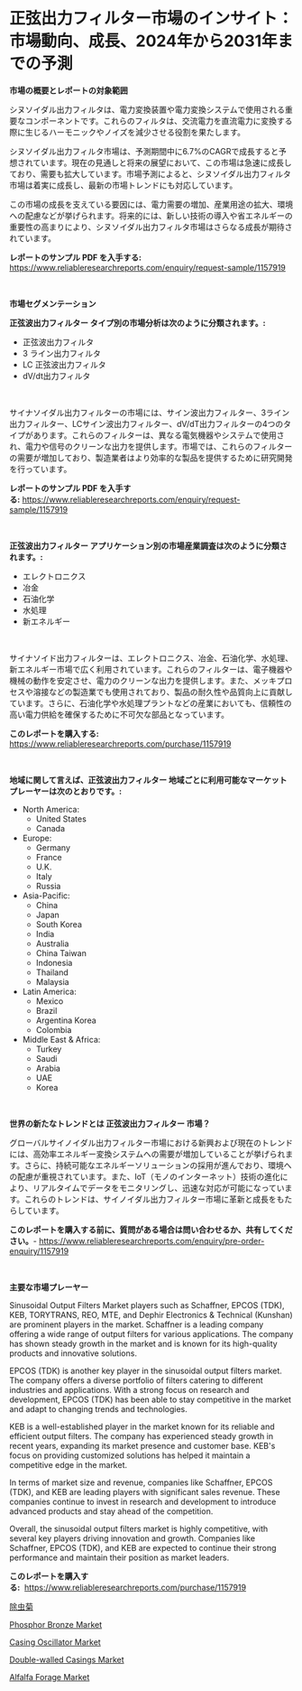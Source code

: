 <p><h1>正弦出力フィルター市場のインサイト：市場動向、成長、2024年から2031年までの予測</h1></p><p><strong>市場の概要とレポートの対象範囲</strong></p>
<p><p>シヌソイダル出力フィルタは、電力変換装置や電力変換システムで使用される重要なコンポーネントです。これらのフィルタは、交流電力を直流電力に変換する際に生じるハーモニックやノイズを減少させる役割を果たします。</p><p>シヌソイダル出力フィルタ市場は、予測期間中に6.7%のCAGRで成長すると予想されています。現在の見通しと将来の展望において、この市場は急速に成長しており、需要も拡大しています。市場予測によると、シヌソイダル出力フィルタ市場は着実に成長し、最新の市場トレンドにも対応しています。</p><p>この市場の成長を支えている要因には、電力需要の増加、産業用途の拡大、環境への配慮などが挙げられます。将来的には、新しい技術の導入や省エネルギーの重要性の高まりにより、シヌソイダル出力フィルタ市場はさらなる成長が期待されています。</p></p>
<p><strong>レポートのサンプル PDF を入手する:</strong> <a href="https://www.reliableresearchreports.com/enquiry/request-sample/1157919">https://www.reliableresearchreports.com/enquiry/request-sample/1157919</a></p>
<p>&nbsp;</p>
<p><strong>市場セグメンテーション</strong></p>
<p><strong>正弦波出力フィルター タイプ別の市場分析は次のように分類されます。:</strong></p>
<p><ul><li>正弦波出力フィルタ</li><li>3 ライン出力フィルタ</li><li>LC 正弦波出力フィルタ</li><li>dV/dt出力フィルタ</li></ul></p>
<p>&nbsp;</p>
<p><p>サイナソイダル出力フィルターの市場には、サイン波出力フィルター、3ライン出力フィルター、LCサイン波出力フィルター、dV/dT出力フィルターの4つのタイプがあります。これらのフィルターは、異なる電気機器やシステムで使用され、電力や信号のクリーンな出力を提供します。市場では、これらのフィルターの需要が増加しており、製造業者はより効率的な製品を提供するために研究開発を行っています。</p></p>
<p><strong>レポートのサンプル PDF を入手する:</strong>&nbsp;<a href="https://www.reliableresearchreports.com/enquiry/request-sample/1157919">https://www.reliableresearchreports.com/enquiry/request-sample/1157919</a></p>
<p>&nbsp;</p>
<p><strong> 正弦波出力フィルター アプリケーション別の市場産業調査は次のように分類されます。:</strong></p>
<p><ul><li>エレクトロニクス</li><li>冶金</li><li>石油化学</li><li>水処理</li><li>新エネルギー</li></ul></p>
<p>&nbsp;</p>
<p><p>サイナソイド出力フィルターは、エレクトロニクス、冶金、石油化学、水処理、新エネルギー市場で広く利用されています。これらのフィルターは、電子機器や機械の動作を安定させ、電力のクリーンな出力を提供します。また、メッキプロセスや溶接などの製造業でも使用されており、製品の耐久性や品質向上に貢献しています。さらに、石油化学や水処理プラントなどの産業においても、信頼性の高い電力供給を確保するために不可欠な部品となっています。</p></p>
<p><strong>このレポートを購入する:</strong>&nbsp; <a href="https://www.reliableresearchreports.com/purchase/1157919">https://www.reliableresearchreports.com/purchase/1157919</a></p>
<p>&nbsp;</p>
<p><strong>地域に関して言えば、正弦波出力フィルター 地域ごとに利用可能なマーケットプレーヤーは次のとおりです。:</strong></p>
<p><ul>
    <li>
        North America:
        <ul>
            <li>United States</li>
            <li>Canada</li>
        </ul>
    </li>
    <li>
        Europe:
        <ul>
            <li>Germany</li>
            <li>France</li>
            <li>U.K.</li>
            <li>Italy</li>
            <li>Russia</li>
        </ul>
    </li>
    <li>
        Asia-Pacific:
        <ul>
            <li>China</li>
            <li>Japan</li>
            <li>South Korea</li>
            <li>India</li>
            <li>Australia</li>
            <li>China Taiwan</li>
            <li>Indonesia</li>
            <li>Thailand</li>
            <li>Malaysia</li>
        </ul>
    </li>
    <li>
        Latin America:
        <ul>
            <li>Mexico</li>
            <li>Brazil</li>
            <li>Argentina Korea</li>
            <li>Colombia</li>
        </ul>
    </li>
    <li>
        Middle East & Africa:
        <ul>
            <li>Turkey</li>
            <li>Saudi</li>
            <li>Arabia</li>
            <li>UAE</li>
            <li>Korea</li>
        </ul>
    </li>
    </ul></p>
<p>&nbsp;</p>
<p><strong>世界の新たなトレンドとは 正弦波出力フィルター 市場？</strong></p>
<p><p>グローバルサイノイダル出力フィルター市場における新興および現在のトレンドには、高効率エネルギー変換システムへの需要が増加していることが挙げられます。さらに、持続可能なエネルギーソリューションの採用が進んでおり、環境への配慮が重視されています。また、IoT（モノのインターネット）技術の進化により、リアルタイムでデータをモニタリングし、迅速な対応が可能になっています。これらのトレンドは、サイノイダル出力フィルター市場に革新と成長をもたらしています。</p></p>
<p><strong>このレポートを購入する前に、質問がある場合は問い合わせるか、共有してください。</strong>- <a href="https://www.reliableresearchreports.com/enquiry/pre-order-enquiry/1157919">https://www.reliableresearchreports.com/enquiry/pre-order-enquiry/1157919</a></p>
<p>&nbsp;</p>
<p><strong>主要な市場プレーヤー</strong></p>
<p><p>Sinusoidal Output Filters Market players such as Schaffner, EPCOS (TDK), KEB, TORYTRANS, REO, MTE, and Dephir Electronics & Technical (Kunshan) are prominent players in the market. Schaffner is a leading company offering a wide range of output filters for various applications. The company has shown steady growth in the market and is known for its high-quality products and innovative solutions.</p><p>EPCOS (TDK) is another key player in the sinusoidal output filters market. The company offers a diverse portfolio of filters catering to different industries and applications. With a strong focus on research and development, EPCOS (TDK) has been able to stay competitive in the market and adapt to changing trends and technologies.</p><p>KEB is a well-established player in the market known for its reliable and efficient output filters. The company has experienced steady growth in recent years, expanding its market presence and customer base. KEB's focus on providing customized solutions has helped it maintain a competitive edge in the market.</p><p>In terms of market size and revenue, companies like Schaffner, EPCOS (TDK), and KEB are leading players with significant sales revenue. These companies continue to invest in research and development to introduce advanced products and stay ahead of the competition.</p><p>Overall, the sinusoidal output filters market is highly competitive, with several key players driving innovation and growth. Companies like Schaffner, EPCOS (TDK), and KEB are expected to continue their strong performance and maintain their position as market leaders.</p></p>
<p><strong>このレポートを購入する:</strong>&nbsp;&nbsp;<a href="https://www.reliableresearchreports.com/purchase/1157919">https://www.reliableresearchreports.com/purchase/1157919</a></p>
<p><p><a href="https://github.com/cnnriuez22368/Market-Research-Report-List-1/blob/main/5791450191038.md">除虫菊</a></p><p><a href="https://github.com/RickHolmes3/Market-Research-Report-List-3/blob/main/phosphor-bronze-market.md">Phosphor Bronze Market</a></p><p><a href="https://gamy-alyssum-396.notion.site/Decoding-the-Casing-Oscillator-Market-A-Deep-Dive-into-the-Latest-Market-Trends-Market-Segmentatio-6c2ebe58ad1b48ff85913409b2be5b55">Casing Oscillator Market</a></p><p><a href="https://boundless-drawbridge-702.notion.site/Double-walled-Casings-Market-Analysis-Examines-its-Scope-on-Growth-Opportunities-and-Forecasted-Tre-1c1209df66a544779a0c582e7f71db0c">Double-walled Casings Market</a></p><p><a href="https://issuu.com/reportprime-2/docs/alfalfa-forage-market-size-2030.pptx">Alfalfa Forage Market</a></p></p>